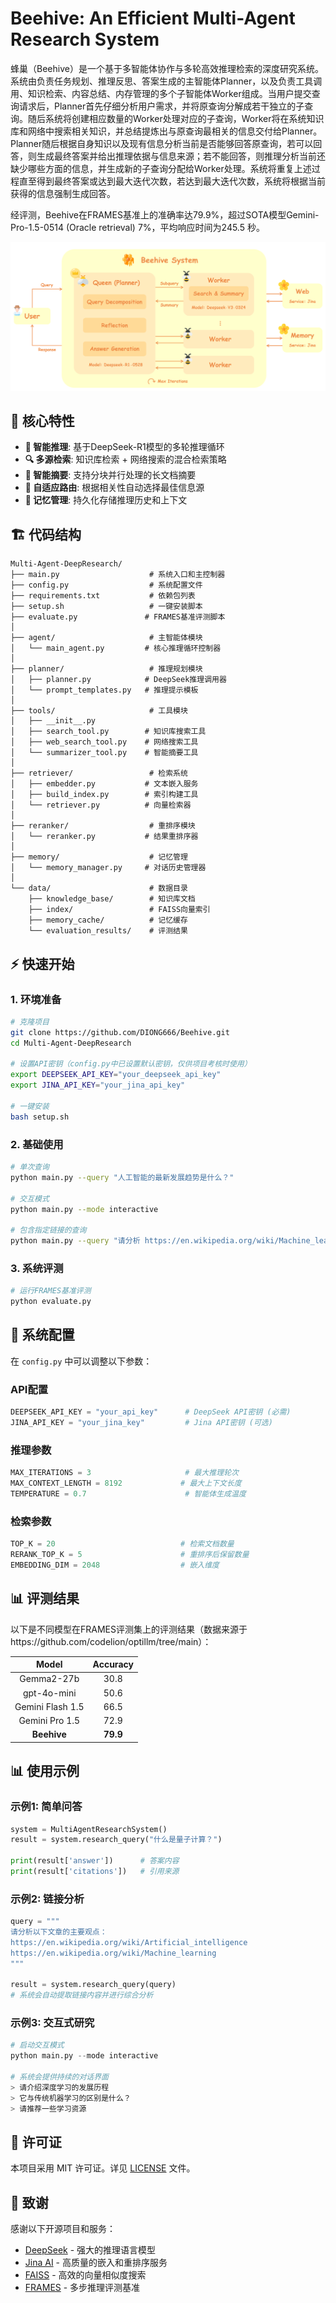 # Beehive: An Efficient Multi-Agent Research System

蜂巢（Beehive）是一个基于多智能体协作与多轮高效推理检索的深度研究系统。系统由负责任务规划、推理反思、答案生成的主智能体Planner，以及负责工具调用、知识检索、内容总结、内存管理的多个子智能体Worker组成。当用户提交查询请求后，Planner首先仔细分析用户需求，并将原查询分解成若干独立的子查询。随后系统将创建相应数量的Worker处理对应的子查询，Worker将在系统知识库和网络中搜索相关知识，并总结提炼出与原查询最相关的信息交付给Planner。Planner随后根据自身知识以及现有信息分析当前是否能够回答原查询，若可以回答，则生成最终答案并给出推理依据与信息来源；若不能回答，则推理分析当前还缺少哪些方面的信息，并生成新的子查询分配给Worker处理。系统将重复上述过程直至得到最终答案或达到最大迭代次数，若达到最大迭代次数，系统将根据当前获得的信息强制生成回答。

经评测，Beehive在FRAMES基准上的准确率达79.9%，超过SOTA模型Gemini-Pro-1.5-0514 (Oracle retrieval) 7%，平均响应时间为245.5 秒。

![系统架构](assets/architecture.png)

## 🚀 核心特性

- **🧠 智能推理**: 基于DeepSeek-R1模型的多轮推理循环
- **🔍 多源检索**: 知识库检索 + 网络搜索的混合检索策略  
- **📝 智能摘要**: 支持分块并行处理的长文档摘要
- **🔄 自适应路由**: 根据相关性自动选择最佳信息源
- **💾 记忆管理**: 持久化存储推理历史和上下文

## 🏗️ 代码结构

```
Multi-Agent-DeepResearch/
├── main.py                    # 系统入口和主控制器
├── config.py                  # 系统配置文件
├── requirements.txt           # 依赖包列表
├── setup.sh                   # 一键安装脚本
├── evaluate.py               # FRAMES基准评测脚本
│
├── agent/                     # 主智能体模块
│   └── main_agent.py         # 核心推理循环控制器
│
├── planner/                   # 推理规划模块
│   ├── planner.py            # DeepSeek推理调用器
│   └── prompt_templates.py   # 推理提示模板
│
├── tools/                     # 工具模块
│   ├── __init__.py
│   ├── search_tool.py        # 知识库搜索工具
│   ├── web_search_tool.py    # 网络搜索工具
│   └── summarizer_tool.py    # 智能摘要工具
│
├── retriever/                 # 检索系统
│   ├── embedder.py           # 文本嵌入服务
│   ├── build_index.py        # 索引构建工具
│   └── retriever.py          # 向量检索器
│
├── reranker/                  # 重排序模块
│   └── reranker.py           # 结果重排序器
│
├── memory/                    # 记忆管理
│   └── memory_manager.py     # 对话历史管理器
│
└── data/                      # 数据目录
    ├── knowledge_base/        # 知识库文档
    ├── index/                 # FAISS向量索引
    ├── memory_cache/          # 记忆缓存
    └── evaluation_results/    # 评测结果
```

## ⚡ 快速开始

### 1. 环境准备

```bash
# 克隆项目
git clone https://github.com/DIONG666/Beehive.git
cd Multi-Agent-DeepResearch

# 设置API密钥（config.py中已设置默认密钥，仅供项目考核时使用）
export DEEPSEEK_API_KEY="your_deepseek_api_key"
export JINA_API_KEY="your_jina_api_key" 

# 一键安装
bash setup.sh
```

### 2. 基础使用

```bash
# 单次查询
python main.py --query "人工智能的最新发展趋势是什么？"

# 交互模式
python main.py --mode interactive

# 包含指定链接的查询
python main.py --query "请分析 https://en.wikipedia.org/wiki/Machine_learning 这篇文章的主要内容"
```

### 3. 系统评测

```bash
# 运行FRAMES基准评测
python evaluate.py
```

## 🔧 系统配置

在 `config.py` 中可以调整以下参数：

### API配置
```python
DEEPSEEK_API_KEY = "your_api_key"      # DeepSeek API密钥 (必需)
JINA_API_KEY = "your_jina_key"         # Jina API密钥 (可选)
```

### 推理参数
```python
MAX_ITERATIONS = 3                     # 最大推理轮次
MAX_CONTEXT_LENGTH = 8192             # 最大上下文长度
TEMPERATURE = 0.7                      # 智能体生成温度
```

### 检索参数
```python
TOP_K = 20                            # 检索文档数量
RERANK_TOP_K = 5                      # 重排序后保留数量
EMBEDDING_DIM = 2048                  # 嵌入维度
```

## 📊 评测结果

以下是不同模型在FRAMES评测集上的评测结果（数据来源于https://github.com/codelion/optillm/tree/main）：

| **Model**| **Accuracy**|
|:--------:|:--------:|
| Gemma2-27b|30.8|
|gpt-4o-mini|50.6|
|Gemini Flash 1.5|66.5|
|Gemini Pro 1.5|72.9|
|**Beehive**|**79.9**|

## 📊 使用示例

### 示例1: 简单问答
```python
system = MultiAgentResearchSystem()
result = system.research_query("什么是量子计算？")

print(result['answer'])      # 答案内容
print(result['citations'])   # 引用来源
```

### 示例2: 链接分析
```python
query = """
请分析以下文章的主要观点：
https://en.wikipedia.org/wiki/Artificial_intelligence
https://en.wikipedia.org/wiki/Machine_learning
"""

result = system.research_query(query)
# 系统会自动提取链接内容并进行综合分析
```

### 示例3: 交互式研究
```python
# 启动交互模式
python main.py --mode interactive

# 系统会提供持续的对话界面
> 请介绍深度学习的发展历程
> 它与传统机器学习的区别是什么？
> 请推荐一些学习资源
```

## 📄 许可证

本项目采用 MIT 许可证。详见 [LICENSE](LICENSE) 文件。

## 🙏 致谢

感谢以下开源项目和服务：

- [DeepSeek](https://www.deepseek.com/) - 强大的推理语言模型
- [Jina AI](https://jina.ai/) - 高质量的嵌入和重排序服务  
- [FAISS](https://github.com/facebookresearch/faiss) - 高效的向量相似度搜索
- [FRAMES](https://huggingface.co/datasets/google/frames-benchmark) - 多步推理评测基准

